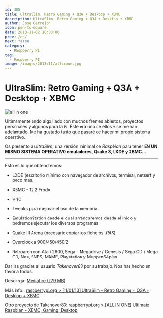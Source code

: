 ```yaml
---
id: 305
title: UltraSlim. Retro Gaming + Q3A + Desktop + XBMC
description: UltraSlim. Retro Gaming + Q3A + Desktop + XBMC
author: Jose Cerrejon
icon: pen-to-square
date: 2013-11-02 10:00:00
prev: /es/
next: false
category:
  - Raspberry PI
tag:
  - Raspberry PI
image: /images/2013/11/allinone.jpg
---
```


# UltraSlim: Retro Gaming + Q3A + Desktop + XBMC

![all in one](/images/2013/11/allinone.jpg)

Últimamente ando algo liado con muchos frentes abiertos, proyectos personales y algunos para la *Pi*. Éste era uno de ellos y se me han adelantado. Me ha gustado tanto que pasaré de hacer mi propio sistema operativo.

Os presento a *UltraSlim*, una versión minimal de *Raspbian* para tener **EN UN MISMO SISTEMA OPERATIVO emuladores, Quake 3, LXDE y XBMC...**

- - -
Esto es lo que obtendremos:

* LXDE (escritorio mínimo con navegador de archivos, terminal, netsurf y poco más.

* XBMC - 12.2 Frodo

* VNC

* Tweaks para mejorar el uso de la memoria.

* EmulationStation desde el cual arrancaremos desde el inicio y podremos ejecutar los diversos programas

* Quake III Arena (necesario copiar los ficheros *.PAK*)

* Overclock a 900/450/450/2

* Retroarch con Atari 2600, Sega - Megadrive / Genesis / Sega CD / Mega CD, Nes, SNES, MAME, Playstation y Muppen64plus

Dar las gracias al usuario *Takenover83* por su trabajo. Nos has hecho un favor a todos.

Descarga: [Mediafire (279 MB)](http://www.mediafire.com/?objo4nrkc188vx4)

Más info.: [raspberrypi.org > [11/01/13] UltraSlim - Retro Gaming + Q3A + Desktop + XBMC](http://www.raspberrypi.org/phpBB3/viewtopic.php?f=78&t=59590)

Otro proyecto de Takenover83: [raspberrypi.org > [ALL IN ONE] Ultimate Raspbian - XBMC, Gaming, Desktop](http://www.raspberrypi.org/phpBB3/viewtopic.php?f=41&t=58839)
